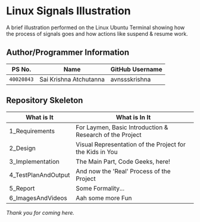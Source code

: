 # Linux Signals Illustration
A brief illustration performed on the Linux Ubuntu Terminal showing how the process of signals goes and how actions like suspend &amp; resume work.

## Author/Programmer Information
| PS No. | Name | GitHub Username |
---------|-------------|----------------|
`40020843` | Sai Krishna Atchutanna | avnssskrishna |

## Repository Skeleton
| What is It | What is In It |
| ------ | ------ |
| 1_Requirements | For Laymen, Basic Introduction & Research of the Project |
| 2_Design | Visual Representation of the Project for the Kids in You  |
| 3_Implementation | The Main Part, Code Geeks, here! |
| 4_TestPlanAndOutput | And now the 'Real' Process of the Project |
| 5_Report | Some Formality... |
| 6_ImagesAndVideos | Aah some more Fun |

*Thank you for coming here.*
